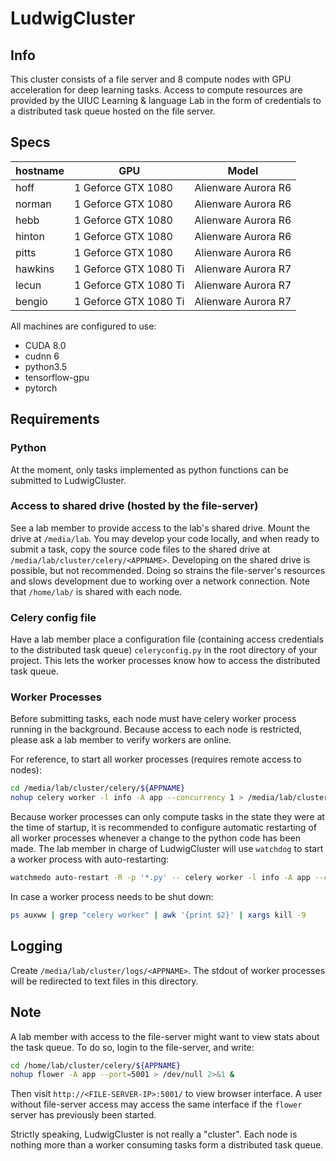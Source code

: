 # LudwigCluster

## Info

This cluster consists of a file server and 8 compute nodes with GPU acceleration for deep learning tasks.
Access to compute resources are provided by the UIUC Learning & language Lab in the form of credentials to a distributed task queue hosted on the file server.

## Specs

| hostname  |GPU                    | Model               |
|-----------|-----------------------|---------------------|
| hoff      |1 Geforce GTX 1080     | Alienware Aurora R6 |
| norman    |1 Geforce GTX 1080     | Alienware Aurora R6 |
| hebb      |1 Geforce GTX 1080     | Alienware Aurora R6 |
| hinton    |1 Geforce GTX 1080     | Alienware Aurora R6 |
| pitts     |1 Geforce GTX 1080     | Alienware Aurora R6 |
| hawkins   |1 Geforce GTX 1080 Ti  | Alienware Aurora R7 |
| lecun     |1 Geforce GTX 1080 Ti  | Alienware Aurora R7 |
| bengio    |1 Geforce GTX 1080 Ti  | Alienware Aurora R7 |

All machines are configured to use:
* CUDA 8.0
* cudnn 6
* python3.5
* tensorflow-gpu
* pytorch


## Requirements

### Python
At the moment, only tasks implemented as python functions can be submitted to LudwigCluster.

### Access to shared drive (hosted by the file-server)
See a lab member to provide access to the lab's shared drive. Mount the drive at ```/media/lab```.
You may develop your code locally, and when ready to submit a task, copy the source code files to the shared drive at ```/media/lab/cluster/celery/<APPNAME>```.
Developing on the shared drive is possible, but not recommended. 
Doing so strains the file-server's resources and slows development due to working over a network connection. 
Note that ```/home/lab/``` is shared with each node.

### Celery config file
Have a lab member place a configuration file (containing access credentials to the distributed task queue) ```celeryconfig.py``` in the root directory of your project. 
This lets the worker processes know how to access the distributed task queue.

### Worker Processes
Before submitting tasks, each node must have celery worker process running in the background.
Because access to each node is restricted, please ask a lab member to verify workers are online.

For reference, to start all worker processes (requires remote access to nodes):
```bash
cd /media/lab/cluster/celery/${APPNAME}
nohup celery worker -l info -A app --concurrency 1 > /media/lab/cluster/logs/${APPNAME}/$(hostname)_log.txt 2>&1 &
```

Because worker processes can only compute tasks in the state they were at the time of startup, 
it is recommended to configure automatic restarting of all worker processes whenever a change to the python code has been made.
The lab member in charge of LudwigCluster will use ```watchdog``` to start a worker process with auto-restarting:
```bash
watchmedo auto-restart -R -p '*.py' -- celery worker -l info -A app --concurrency 1
```

In case a worker process needs to be shut down:
```bash
ps auxww | grep "celery worker" | awk '{print $2}' | xargs kill -9
```

## Logging
Create  ```/media/lab/cluster/logs/<APPNAME>```. 
The stdout of worker processes will be redirected to text files in this directory.


## Note

A lab member with access to the file-server might want to view stats about the task queue. 
To do so, login to the file-server, and write:
```bash
cd /home/lab/cluster/celery/${APPNAME}
nohup flower -A app --port=5001 > /dev/null 2>&1 &
```
Then visit ```http://<FILE-SERVER-IP>:5001/``` to view browser interface. 
A user without file-server access may access the same interface if the ```flower``` server has previously been started.

Strictly speaking, LudwigCluster is not really a "cluster". 
Each node is nothing more than a worker consuming tasks form a distributed task queue.